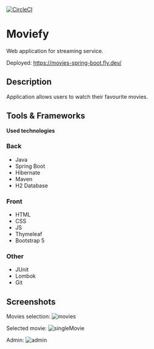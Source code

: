 [![CircleCI](https://dl.circleci.com/status-badge/img/gh/DawidWilkowski/moviesSpringBoot/tree/main.svg?style=shield)](https://dl.circleci.com/status-badge/redirect/gh/DawidWilkowski/moviesSpringBoot/tree/main)

# Moviefy

Web application for streaming service.

Deployed: https://movies-spring-boot.fly.dev/

## Description

Application allows users to watch their favourite movies.

## Tools & Frameworks

**Used technologies**
### Back
* Java
* Spring Boot
* Hibernate
* Maven
* H2 Database

### Front
* HTML
* CSS
* JS
* Thymeleaf
* Bootstrap 5

### Other
* JUnit
* Lombok
* Git

## Screenshots

Movies selection:
![movies](https://user-images.githubusercontent.com/71447167/220585236-4ca52d06-c95e-4ff0-860d-9ad2f1c76619.png)

Selected movie:
![singleMovie](https://user-images.githubusercontent.com/71447167/220585291-aaa64cb4-2854-49b8-91b2-286c632ee11e.png)

Admin:
![admin](https://user-images.githubusercontent.com/71447167/220585325-65122b55-8d9c-4bc8-9bc6-9f469f66d922.png)


